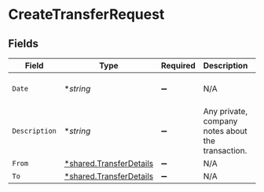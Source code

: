 # CreateTransferRequest


## Fields

| Field                                                                    | Type                                                                     | Required                                                                 | Description                                                              | Example                                                                  |
| ------------------------------------------------------------------------ | ------------------------------------------------------------------------ | ------------------------------------------------------------------------ | ------------------------------------------------------------------------ | ------------------------------------------------------------------------ |
| `Date`                                                                   | **string*                                                                | :heavy_minus_sign:                                                       | N/A                                                                      | 2022-10-23 00:00:00 +0000 UTC                                            |
| `Description`                                                            | **string*                                                                | :heavy_minus_sign:                                                       | Any private, company notes about the transaction.                        | APPLE.COM/BILL - 09001077498 - Card Ending: 4590                         |
| `From`                                                                   | [*shared.TransferDetails](../../../pkg/models/shared/transferdetails.md) | :heavy_minus_sign:                                                       | N/A                                                                      |                                                                          |
| `To`                                                                     | [*shared.TransferDetails](../../../pkg/models/shared/transferdetails.md) | :heavy_minus_sign:                                                       | N/A                                                                      |                                                                          |